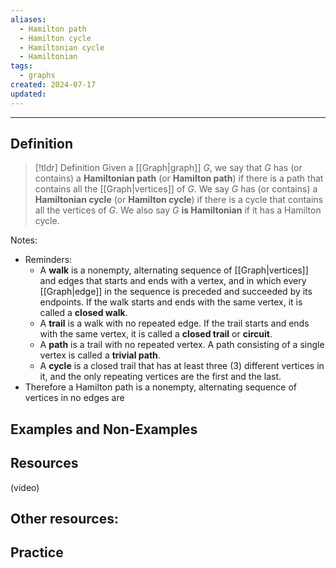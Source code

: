 ```yaml
---
aliases:
  - Hamilton path
  - Hamilton cycle
  - Hamiltonian cycle
  - Hamiltonian
tags:
  - graphs
created: 2024-07-17
updated:
---
```

---
## Definition 

> [!tldr] Definition
> Given a [[Graph|graph]] $G$, we say that $G$ has (or contains) a **Hamiltonian path** (or **Hamilton path**) if there is a path that contains all the [[Graph|vertices]] of $G$. We say $G$ has (or contains) a **Hamiltonian cycle** (or **Hamilton cycle**) if there is a cycle that contains all the vertices of $G$. We also say $G$ **is Hamiltonian** if it has a Hamilton cycle. 

Notes: 
- Reminders: 
	- A **walk** is a nonempty, alternating sequence of [[Graph|vertices]] and edges that starts and ends with a vertex, and in which every [[Graph|edge]] in the sequence is preceded and succeeded by its endpoints. If the walk starts and ends with the same vertex, it is called a **closed walk**. 
	- A **trail** is a walk with no repeated edge. If the trail starts and ends with the same vertex, it is called a **closed trail** or **circuit**. 
	- A **path** is a trail with no repeated vertex. A path consisting of a single vertex is called a **trivial path**. 
	- A **cycle** is a closed trail that has at least three (3) different vertices in it, and the only repeating vertices are the first and the last. 
- Therefore a Hamilton path is a nonempty, alternating sequence of vertices in no edges are 

## Examples and Non-Examples

## Resources 

(video)

Other resources: 
- 

## Practice 
